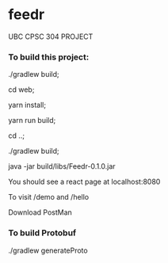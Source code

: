 # feedr
UBC CPSC 304 PROJECT

### To build this project:

./gradlew build;

cd web;

yarn install;

yarn run build;

cd ..;

./gradlew build;

java -jar build/libs/Feedr-0.1.0.jar

You should see a react page at localhost:8080

To visit /demo and /hello

Download PostMan

### To build Protobuf
./gradlew generateProto
